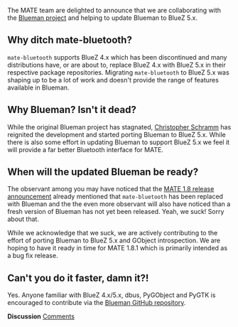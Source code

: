 <!-- 
.. link: 
.. description: MATE Desktop collaborates with Blueman project.
.. tags: Blueman,BlueZ,Bluetooth,News
.. date: 2014/03/11 07:45:00
.. title: MATE Desktop singing the BlueZ
.. slug: 2014-03-11-mate-desktop-singing-the-bluez
.. author: Martin Wimpress
-->

The MATE team are delighted to announce that we are collaborating with the
[Blueman project](https://github.com/blueman-project/blueman) and helping to
update Blueman to BlueZ 5.x.

## Why ditch mate-bluetooth?

`mate-bluetooth` supports BlueZ 4.x which has been discontinued and many
distributions have, or are about to, replace BlueZ 4.x with BlueZ 5.x in their
respective package repositories. Migrating `mate-bluetooth` to BlueZ 5.x was
shaping up to be a lot of work and doesn't provide the range of features
available in Blueman.

## Why Blueman? Isn't it dead?

While the original Blueman project has stagnated, [Christopher Schramm](https://github.com/cschramm)
has reignited the development and started porting Blueman to BlueZ 5.x. While
there is also some effort in updating Blueman to support BlueZ 5.x we feel it
will provide a far better Bluetooth interface for MATE.

## When will the updated Blueman be ready?

The observant among you may have noticed that the [MATE 1.8 release announcement](/blog/2014-03-04-mate-1-8-released/)
already mentioned that `mate-bluetooth` has been replaced with Blueman and the 
the even more observant will also have noticed than a fresh version of Blueman
has not yet been released. Yeah, we suck! Sorry about that.

While we acknowledge that we suck, we are actively contributing to the effort of
porting Blueman to BlueZ 5.x and GObject introspection. We are hoping to have it
ready in time for MATE 1.8.1 which is primarily intended as a bug fix
release.

## Can't you do it faster, damn it?!

Yes. Anyone familiar with BlueZ 4.x/5.x, dbus, PyGObject and PyGTK is encouraged
to contribute via the [Blueman GitHub repository](https://github.com/blueman-project/blueman).

<div class="alert alert-success">
<strong>Discussion</strong> <a href="http://forums.mate-desktop.org/viewtopic.php?f=20&t=2953" class="alert-link">Comments</a>
</div>

